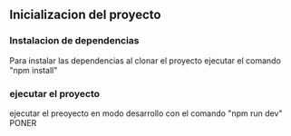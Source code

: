 ## Inicializacion del proyecto
### Instalacion de dependencias

Para instalar las dependencias al clonar el proyecto ejecutar el comando "npm install" 

### ejecutar el proyecto 

ejecutar el preoyecto en modo desarrollo con el comando "npm run dev" PONER
